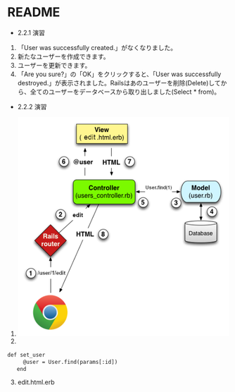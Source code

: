 # README

* 2.2.1 演習
 1. 「User was successfully created.」がなくなりました。
 2. 新たなユーザーを作成できます。
 3. ユーザーを更新できます。
 4. 「Are you sure?」の「OK」をクリックすると、「User was successfully destroyed.」が表示されました。Railsはあのユーザーを削除(Delete)してから、全てのユーザーをデータベースから取り出しました(Select * from)。

* 2.2.2 演習
 1. ![/users/1/edit](/public/image/edit.png?raw=true)
 2. 
 ```
 def set_user
      @user = User.find(params[:id])
    end
 ```
 3. edit.html.erb
